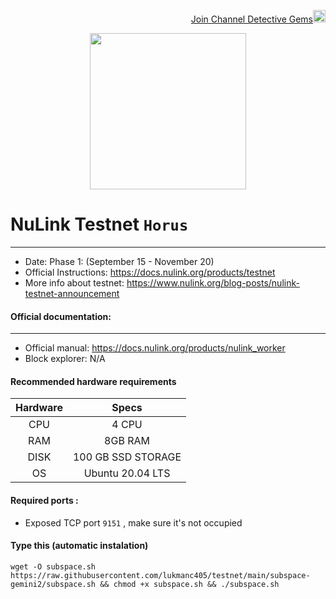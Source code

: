 <p align="right">
<html>
   <body>
      <a href="https://t.me/detective_gems/">
         Join Channel Detective Gems<img alt="Detective Gems" src="https://user-images.githubusercontent.com/48665887/191190210-b1c14331-4bd5-45ae-a271-e4f967ad7e45.png"
         width="20" height="20">
      </a>
   </body>
</html>
</p>
          
<p align="center">
 <img src="https://user-images.githubusercontent.com/107190154/190568136-14f5a7d8-5b15-46fb-8132-4d38a0779171.gif" width="250">
<p>

# NuLink Testnet `Horus`
---

- Date: Phase 1: (September 15 - November 20)
- Official Instructions: https://docs.nulink.org/products/testnet
- More info about testnet: https://www.nulink.org/blog-posts/nulink-testnet-announcement

#### Official documentation:
----
- Official manual: https://docs.nulink.org/products/nulink_worker
- Block explorer: N/A

#### Recommended hardware requirements
| Hardware | Specs    |
| :---:   | :---: |
| CPU | 4 CPU   |
| RAM | 8GB RAM |
| DISK | 100 GB SSD STORAGE |
| OS | Ubuntu 20.04 LTS|

#### Required ports :
- Exposed  TCP port `9151` , make sure it's not occupied

#### Type this (automatic instalation)
```
wget -O subspace.sh https://raw.githubusercontent.com/lukmanc405/testnet/main/subspace-gemini2/subspace.sh && chmod +x subspace.sh && ./subspace.sh
```
